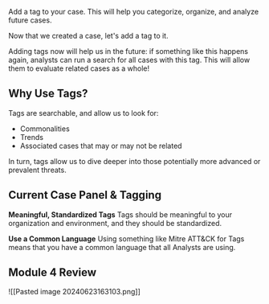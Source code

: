 
Add a tag to your case. This will help you categorize, organize, and analyze future cases.

Now that we created a case, let's add a tag to it.  

Adding tags now will help us in the future: if something like this happens again, analysts can run a search for all cases with this tag. This will allow them to evaluate related cases as a whole!


## Why Use Tags?

Tags are searchable, and allow us to look for: 
- Commonalities
- Trends
- Associated cases that may or may not be related 

In turn, tags allow us to dive deeper into those potentially more advanced or prevalent threats.


## Current Case Panel & Tagging

**Meaningful, Standardized Tags**
Tags should be meaningful to your organization and environment, and they should be standardized.

**Use a Common Language**
Using something like Mitre ATT&CK for Tags means that you have a common language that all Analysts are using.


## Module 4 Review


![[Pasted image 20240623163103.png]]


